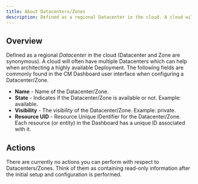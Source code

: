 ```yaml
---
title: About Datacenters/Zones
description: Defined as a regional Datacenter in the cloud. A cloud will often have multiple Datacenters which can help when architecting a highly available Deployment.
---
```


## Overview

Defined as a regional *Datacenter* in the cloud (Datacenter and Zone are synonymous). A cloud will often have multiple Datacenters which can help when architecting a highly available Deployment. The following fields are commonly found in the CM Dashboard user interface when configuring a Datacenter/Zone.

* **Name** - Name of the Datacenter/Zone.
* **State** - Indicates if the Datacenter/Zone is available or not. Example: available.
* **Visibility** - The visibility of the Datacenter/Zone. Example: private.
* **Resource UID** - Resource Unique IDentifier for the Datacenter/Zone. Each resource (or entity) in the Dashboard has a unique ID associated with it.

## Actions

There are currently no actions you can perform with respect to Datacenters/Zones.  Think of them as containing read-only information after the initial setup and configuration is performed.
